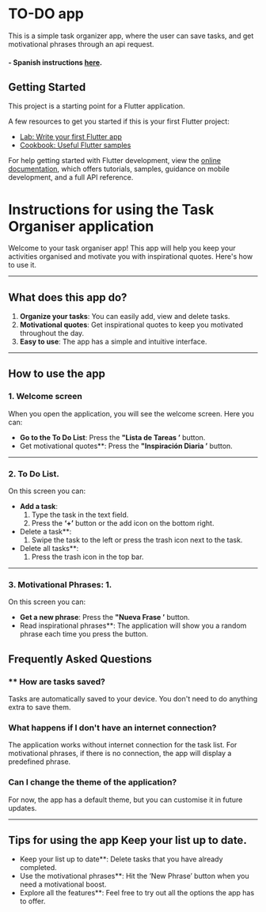 # TO-DO app

This is a simple task organizer app, where the user can save tasks, and get motivational phrases through an api request.

#### - Spanish instructions [here](es_instrucciones.md).

## Getting Started

This project is a starting point for a Flutter application.

A few resources to get you started if this is your first Flutter project:

- [Lab: Write your first Flutter app](https://docs.flutter.dev/get-started/codelab)
- [Cookbook: Useful Flutter samples](https://docs.flutter.dev/cookbook)

For help getting started with Flutter development, view the
[online documentation](https://docs.flutter.dev/), which offers tutorials,
samples, guidance on mobile development, and a full API reference.


# Instructions for using the Task Organiser application

Welcome to your task organiser app! This app will help you keep your activities organised and motivate you with inspirational quotes. Here's how to use it.

---

## What does this app do?
1. **Organize your tasks**: You can easily add, view and delete tasks.
2. **Motivational quotes**: Get inspirational quotes to keep you motivated throughout the day.
3. **Easy to use**: The app has a simple and intuitive interface.

---

## How to use the app

### **1. Welcome screen**
When you open the application, you will see the welcome screen. Here you can:
- **Go to the To Do List**: Press the **"Lista de Tareas ’** button.
- Get motivational quotes**: Press the **"Inspiración Diaria ’** button.

---

### **2. To Do List**.
On this screen you can:
- **Add a task**:
  1. Type the task in the text field.
  2. Press the **‘+’** button or the add icon on the bottom right.
- Delete a task**:
  1. Swipe the task to the left or press the trash icon next to the task.
- Delete all tasks**:
  1. Press the trash icon in the top bar.

---

### **3. Motivational Phrases**: 1.
On this screen you can:
- **Get a new phrase**: Press the **"Nueva Frase ’** button.
- Read inspirational phrases**: The application will show you a random phrase each time you press the button.

## Frequently Asked Questions

### ** How are tasks saved?
Tasks are automatically saved to your device. You don't need to do anything extra to save them.

### What happens if I don't have an internet connection?
The application works without internet connection for the task list. For motivational phrases, if there is no connection, the app will display a predefined phrase.

### Can I change the theme of the application?
For now, the app has a default theme, but you can customise it in future updates.

---

## **Tips for using the app** **Keep your list up to date**.
- Keep your list up to date**: Delete tasks that you have already completed.
- Use the motivational phrases**: Hit the ‘New Phrase’ button when you need a motivational boost.
- Explore all the features**: Feel free to try out all the options the app has to offer.

